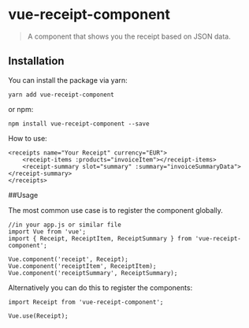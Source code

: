 # vue-receipt-component

> A component that shows you the receipt based on JSON data.

## Installation
You can install the package via yarn:
```
yarn add vue-receipt-component
```
or npm:
```
npm install vue-receipt-component --save
```

How to use:
```
<receipts name="Your Receipt" currency="EUR">
    <receipt-items :products="invoiceItem"></receipt-items>
    <receipt-summary slot="summary" :summary="invoiceSummaryData"></receipt-summary>
</receipts>
```

##Usage

The most common use case is to register the component globally.
```
//in your app.js or similar file
import Vue from 'vue';
import { Receipt, ReceiptItem, ReceiptSummary } from 'vue-receipt-component';

Vue.component('receipt', Receipt);
Vue.component('receiptItem', ReceiptItem);
Vue.component('receiptSummary', ReceiptSummary);
```
Alternatively you can do this to register the components:
```
import Receipt from 'vue-receipt-component';

Vue.use(Receipt);
```


